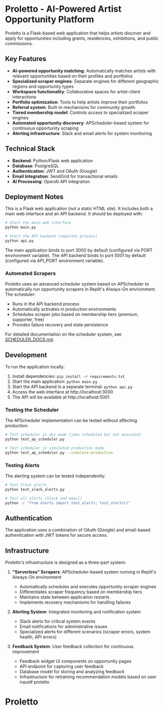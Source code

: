 # Proletto - AI-Powered Artist Opportunity Platform

Proletto is a Flask-based web application that helps artists discover and apply for opportunities including grants, residencies, exhibitions, and public commissions.

## Key Features

- **AI-powered opportunity matching**: Automatically matches artists with relevant opportunities based on their profiles and portfolios
- **Specialized scraper engines**: Separate engines for different geographic regions and opportunity types
- **Workspace functionality**: Collaborative spaces for artist-client interactions
- **Portfolio optimization**: Tools to help artists improve their portfolios
- **Referral system**: Built-in mechanisms for community growth
- **Tiered membership model**: Controls access to specialized scraper engines
- **Automated opportunity discovery**: APScheduler-based system for continuous opportunity scraping
- **Alerting infrastructure**: Slack and email alerts for system monitoring

## Technical Stack

- **Backend**: Python/Flask web application
- **Database**: PostgreSQL
- **Authentication**: JWT and OAuth (Google)
- **Email Integration**: SendGrid for transactional emails
- **AI Processing**: OpenAI API integration

## Deployment Notes

This is a Flask web application (not a static HTML site). It includes both a main web interface and an API backend. It should be deployed with:

```bash
# Start the main web interface
python main.py

# Start the API backend (separate process)
python api.py
```

The main application binds to port 3000 by default (configured via PORT environment variable).
The API backend binds to port 5001 by default (configured via API_PORT environment variable).

### Automated Scrapers

Proletto uses an advanced scheduler system based on APScheduler to automatically run opportunity scrapers in Replit's Always-On environment. The scheduler:

- Runs in the API backend process
- Automatically activates in production environments
- Schedules scraper jobs based on membership tiers (premium, supporter, free)
- Provides failure recovery and state persistence

For detailed documentation on the scheduler system, see [SCHEDULER_DOCS.md](SCHEDULER_DOCS.md).

## Development

To run the application locally:

1. Install dependencies: `pip install -r requirements.txt`
2. Start the main application: `python main.py`
3. Start the API backend in a separate terminal: `python api.py`
4. Access the web interface at http://localhost:3000
5. The API will be available at http://localhost:5001

### Testing the Scheduler

The APScheduler implementation can be tested without affecting production:

```bash
# Test scheduler in dev mode (jobs scheduled but not executed)
python test_ap_scheduler.py

# Test scheduler in simulated production mode
python test_ap_scheduler.py --simulate-production
```

### Testing Alerts

The alerting system can be tested independently:

```bash
# Test Slack alerts
python test_slack_alerts.py

# Test all alerts (Slack and email)
python -c "from alerts import test_alerts; test_alerts()"
```

## Authentication

The application uses a combination of OAuth (Google) and email-based authentication with JWT tokens for secure access.

## Infrastructure

Proletto's infrastructure is designed as a three-part system:

1. **"Serverless" Scrapers**: APScheduler-based system running in Replit's Always-On environment
   - Automatically schedules and executes opportunity scraper engines
   - Differentiates scraper frequency based on membership tiers
   - Maintains state between application restarts
   - Implements recovery mechanisms for handling failures

2. **Alerting System**: Integrated monitoring and notification system
   - Slack alerts for critical system events
   - Email notifications for administrative issues
   - Specialized alerts for different scenarios (scraper errors, system health, API errors)

3. **Feedback System**: User feedback collection for continuous improvement
   - Feedback widget UI components on opportunity pages
   - API endpoint for capturing user feedback
   - Database model for storing and analyzing feedback
   - Infrastructure for retraining recommendation models based on user input# proletto
# Proletto
